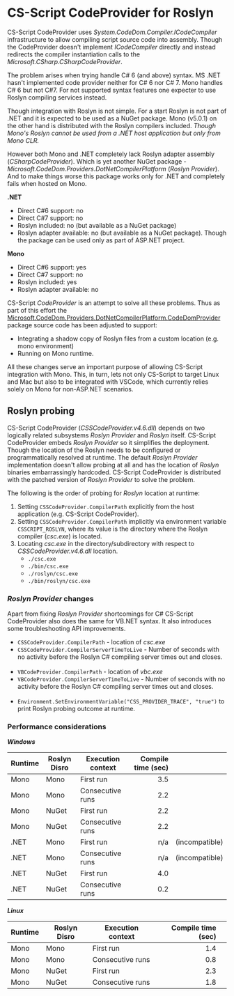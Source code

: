 # CS-Script CodeProvider for Roslyn

CS-Script CodeProvider uses _System.CodeDom.Compiler.ICodeCompiler_ infrastructure to allow compiling script source code into assembly. Though the CodeProvider doesn't implement _ICodeCompiler_ directly and instead redirects the compiler instantiation calls to the _Microsoft.CSharp.CSharpCodeProvider_.

The problem arises when trying handle C# 6 (and above) syntax. MS .NET hasn't implemented code provider neither for C# 6 nor C# 7. Mono handles C# 6 but not C#7. For not supported syntax features one expecter to use Roslyn compiling services instead. 

Though integration with Roslyn is not simple. For a start Roslyn is not part of .NET and it is expected to be used as a NuGet package. Mono (v5.0.1) on the other hand is distributed with the Roslyn compilers included. _Though Mono's Roslyn cannot be used from a .NET host application but only from Mono CLR._ 

However both Mono and .NET completely lack Roslyn adapter assembly (_CSharpCodeProvider_). Which is yet another NuGet package - _Microsoft.CodeDom.Providers.DotNetCompilerPlatform_ (_Roslyn Provider_). And to make things worse this package works only for .NET and completely fails when hosted on Mono. 

__.NET__
- Direct C#6 support: no 
- Direct C#7 support: no
- Roslyn included: no (but available as a NuGet package)
- Roslyn adapter available: no (but available as a NuGet package). Though the package can be used only as part of ASP.NET project.

__Mono__
- Direct C#6 support: yes 
- Direct C#7 support: no
- Roslyn included: yes
- Roslyn adapter available: no

CS-Script _CodeProvider_ is an attempt to solve all these problems. Thus as part of this effort the [Microsoft.CodeDom.Providers.DotNetCompilerPlatform.CodeDomProvider](https://github.com/aspnet/RoslynCodeDomProvider) package source code has been adjusted to support:

- Integrating a shadow copy of Roslyn files from a custom location (e.g. mono environment)
- Running on Mono runtime.

All these changes serve an important purpose of allowing CS-Script  integration with Mono. This, in turn, lets not only CS-Script to target Linux and Mac but also to be integrated with VSCode, which currently relies solely on Mono for non-ASP.NET scenarios.


## Roslyn probing

CS-Script CodeProvider (_CSSCodeProvider.v4.6.dll_) depends on two logically related subsystems _Roslyn Provider_ and _Roslyn_ itself. CS-Script CodeProvider embeds _Roslyn Provider_ so it simplifies the deployment. Though the location of the Roslyn needs to be configured or programmatically resolved at runtime. The default _Roslyn Provider_ implementation doesn't allow probing at all and has the location of _Roslyn_ binaries embarrassingly hardcoded.  CS-Script CodeProvider is distributed with the patched version of _Roslyn Provider_ to solve the problem. 

The following is the order of probing for _Roslyn_ location at runtime:
1. Setting `CSSCodeProvider.CompilerPath` explicitly from the host application (e.g. CS-Script CodeProvider).
2. Setting `CSSCodeProvider.CompilerPath` implicitly via environment variable `CSSCRIPT_ROSLYN`, where its value is the directory where the Roslyn compiler (_csc.exe_) is located.
3. Locating _csc.exe_ in the directory/subdirectory with respect to _CSSCodeProvider.v4.6.dll_ location.
    - `./csc.exe` 
    - `./bin/csc.exe`
    - `./roslyn/csc.exe`
    - `./bin/roslyn/csc.exe`
             
### _Roslyn Provider_ changes             
Apart from fixing _Roslyn Provider_ shortcomings for C# CS-Script CodeProvider also does the same for VB.NET syntax. It also introduces some troubleshooting API improvements.

* `CSSCodeProvider.CompilerPath` - location of _csc.exe_
* `CSSCodeProvider.CompilerServerTimeToLive` - Number of seconds with no activity before the Roslyn C# compiling server times out and closes.</br></br>
* `VBCodeProvider.CompilerPath` - location of _vbc.exe_
* `VBCodeProvider.CompilerServerTimeToLive` - Number of seconds with no activity before the Roslyn C# compiling server times out and closes.</br></br>
* `Environment.SetEnvironmentVariable("CSS_PROVIDER_TRACE", "true")` to print Roslyn probing outcome at runtime.  


### Performance considerations

__*Windows*__


|Runtime| Roslyn Disro | Execution context | Compile time (sec) |           |
|-------| -------------|-------------------| ------------------:|-------------------|
| Mono  | Mono         | First run         |                3.5 |                   |
| Mono  | Mono         | Consecutive runs  |                2.2 |                   |
| Mono  | NuGet        | First run         |                2.2 |                   |
| Mono  | NuGet        | Consecutive runs  |                2.2 |                   |
| .NET  | Mono         | First run         |                n/a |    (incompatible) |
| .NET  | Mono         | Consecutive runs  |                n/a |    (incompatible) |
| .NET  | NuGet        | First run         |                4.0 |                   |
| .NET  | NuGet        | Consecutive runs  |                0.2 |                   |

__*Linux*__


|Runtime| Roslyn Disro | Execution context | Compile time (sec) |         |
|-------| -------------|-------------------| ------------------:|-------------------|
| Mono  | Mono         | First run         |                1.4 |                   |
| Mono  | Mono         | Consecutive runs  |                0.8 |                   |
| Mono  | NuGet        | First run         |                2.3 |                   |
| Mono  | NuGet        | Consecutive runs  |                1.8 |                   |
